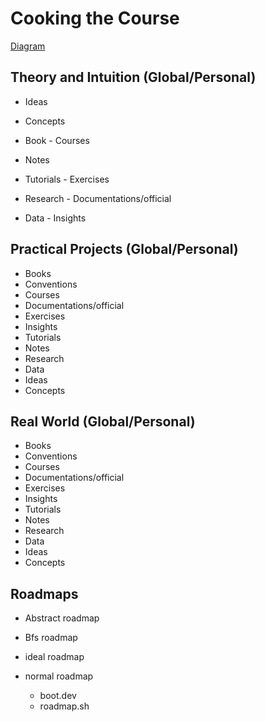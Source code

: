 # Cooking the Course

[Diagram](/23-03-2024-whiteboard-Page-4.drawio.svg)

Theory and Intuition (Global/Personal)
---

- Ideas
- Concepts

- Book - Courses

- Notes

- Tutorials - Exercises

- Research - Documentations/official

- Data - Insights

Practical Projects (Global/Personal)
---

- Books
- Conventions
- Courses
- Documentations/official
- Exercises
- Insights
- Tutorials
- Notes
- Research
- Data
- Ideas
- Concepts

Real World (Global/Personal)
---

- Books
- Conventions
- Courses
- Documentations/official
- Exercises
- Insights
- Tutorials
- Notes
- Research
- Data
- Ideas
- Concepts

## Roadmaps

- Abstract roadmap

- Bfs roadmap

- ideal roadmap

- normal roadmap
  - boot.dev
  - roadmap.sh

